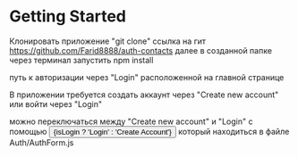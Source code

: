 # Getting Started 

Клонировать приложение "git clone"
ссылка на гит https://github.com/Farid8888/auth-contacts
далее в созданной папке через терминал запустить npm install

путь к авторизации через "Login" расположенной на главной странице

В приложении требуется создать аккаунт через "Create new account"
или войти через "Login"

можно переключаться между "Create new account" и "Login" с помощью
<button>{isLogin ? 'Login' : 'Create Account'}</button> который находиться в файле Auth/AuthForm.js






